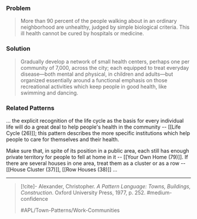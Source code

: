 ### Problem
>More than 90 percent of the people walking about in an ordinary neighborhood are unhealthy, judged by simple biological criteria. This ill health cannot be cured by hospitals or medicine.

### Solution
>Gradually develop a network of small health centers, perhaps one per community of 7,000, across the city; each equipped to treat everyday disease—both mental and physical, in children and adults—but organized essentially around a functional emphasis on those recreational activities which keep people in good health, like swimming and dancing.

### Related Patterns
... the explicit recognition of the life cycle as the basis for every individual life will do a great deal to help people's health in the community -- [[Life Cycle (26)]]; this pattern describes the more specific institutions which help people to care for themselves and their health.

Make sure that, in spite of its position in a public area, each still has enough private territory for people to fell at home in it -- [[Your Own Home (79)]]. If there are several houses in one area, treat them as a cluster or as a row -- [[House Cluster (37)]], [[Row Houses (38)]] ...

---

> [!cite]- Alexander, Christopher. _A Pattern Language: Towns, Buildings, Construction_. Oxford University Press, 1977, p. 252.
> #medium-confidence
>
> #APL/Town-Patterns/Work-Communities
